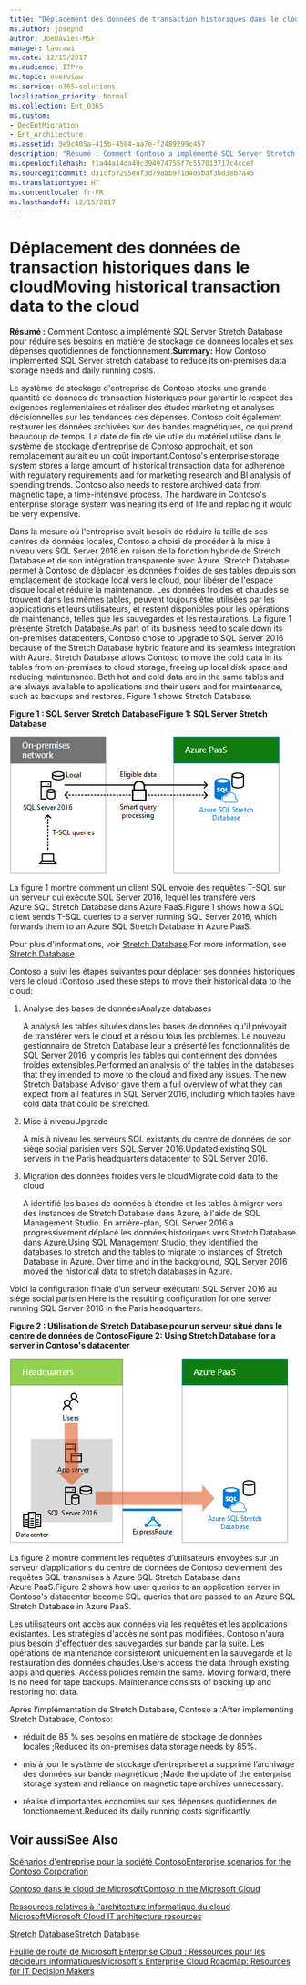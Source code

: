 ```yaml
---
title: "Déplacement des données de transaction historiques dans le cloud"
ms.author: josephd
author: JoeDavies-MSFT
manager: laurawi
ms.date: 12/15/2017
ms.audience: ITPro
ms.topic: overview
ms.service: o365-solutions
localization_priority: Normal
ms.collection: Ent_O365
ms.custom:
- DecEntMigration
- Ent_Architecture
ms.assetid: 3e9c405a-415b-4584-aa7e-f2489299c457
description: "Résumé : Comment Contoso a implémenté SQL Server Stretch Database pour réduire ses besoins en matière de stockage de données locales et ses dépenses quotidiennes de fonctionnement."
ms.openlocfilehash: f1a44a14da49c394974755f7c557013717c4ccef
ms.sourcegitcommit: d31cf57295e8f3d798ab971d405baf3bd3eb7a45
ms.translationtype: HT
ms.contentlocale: fr-FR
ms.lasthandoff: 12/15/2017
---
```

# <a name="moving-historical-transaction-data-to-the-cloud"></a><span data-ttu-id="87a53-103">Déplacement des données de transaction historiques dans le cloud</span><span class="sxs-lookup"><span data-stu-id="87a53-103">Moving historical transaction data to the cloud</span></span>

 <span data-ttu-id="87a53-104">**Résumé :** Comment Contoso a implémenté SQL Server Stretch Database pour réduire ses besoins en matière de stockage de données locales et ses dépenses quotidiennes de fonctionnement.</span><span class="sxs-lookup"><span data-stu-id="87a53-104">**Summary:** How Contoso implemented SQL Server stretch database to reduce its on-premises data storage needs and daily running costs.</span></span>
  
<span data-ttu-id="87a53-p101">Le système de stockage d'entreprise de Contoso stocke une grande quantité de données de transaction historiques pour garantir le respect des exigences réglementaires et réaliser des études marketing et analyses décisionnelles sur les tendances des dépenses. Contoso doit également restaurer les données archivées sur des bandes magnétiques, ce qui prend beaucoup de temps. La date de fin de vie utile du matériel utilisé dans le système de stockage d'entreprise de Contoso approchait, et son remplacement aurait eu un coût important.</span><span class="sxs-lookup"><span data-stu-id="87a53-p101">Contoso's enterprise storage system stores a large amount of historical transaction data for adherence with regulatory requirements and for marketing research and BI analysis of spending trends. Contoso also needs to restore archived data from magnetic tape, a time-intensive process. The hardware in Contoso's enterprise storage system was nearing its end of life and replacing it would be very expensive.</span></span> 
  
<span data-ttu-id="87a53-p102">Dans la mesure où l'entreprise avait besoin de réduire la taille de ses centres de données locales, Contoso a choisi de procéder à la mise à niveau vers SQL Server 2016 en raison de la fonction hybride de Stretch Database et de son intégration transparente avec Azure. Stretch Database permet à Contoso de déplacer les données froides de ses tables depuis son emplacement de stockage local vers le cloud, pour libérer de l'espace disque local et réduire la maintenance. Les données froides et chaudes se trouvent dans les mêmes tables, peuvent toujours être utilisées par les applications et leurs utilisateurs, et restent disponibles pour les opérations de maintenance, telles que les sauvegardes et les restaurations. La figure 1 présente Stretch Database.</span><span class="sxs-lookup"><span data-stu-id="87a53-p102">As part of its business need to scale down its on-premises datacenters, Contoso chose to upgrade to SQL Server 2016 because of the Stretch Database hybrid feature and its seamless integration with Azure. Stretch Database allows Contoso to move the cold data in its tables from on-premises to cloud storage, freeing up local disk space and reducing maintenance. Both hot and cold data are in the same tables and are always available to applications and their users and for maintenance, such as backups and restores. Figure 1 shows Stretch Database.</span></span>
  
<span data-ttu-id="87a53-112">**Figure 1 : SQL Server Stretch Database**</span><span class="sxs-lookup"><span data-stu-id="87a53-112">**Figure 1: SQL Server Stretch Database**</span></span>

![Stretch Database avec SQL Server comme solution de données hybride](images/Contoso_Poster/StretchDB01.png)
  
<span data-ttu-id="87a53-114">La figure 1 montre comment un client SQL envoie des requêtes T-SQL sur un serveur qui exécute SQL Server 2016, lequel les transfère vers Azure SQL Stretch Database dans Azure PaaS.</span><span class="sxs-lookup"><span data-stu-id="87a53-114">Figure 1 shows how a SQL client sends T-SQL queries to a server running SQL Server 2016, which forwards them to an Azure SQL Stretch Database in Azure PaaS.</span></span>
  
<span data-ttu-id="87a53-115">Pour plus d'informations, voir [Stretch Database](https://msdn.microsoft.com/library/dn935011.aspx).</span><span class="sxs-lookup"><span data-stu-id="87a53-115">For more information, see [Stretch Database](https://msdn.microsoft.com/library/dn935011.aspx).</span></span>
  
<span data-ttu-id="87a53-116">Contoso a suivi les étapes suivantes pour déplacer ses données historiques vers le cloud :</span><span class="sxs-lookup"><span data-stu-id="87a53-116">Contoso used these steps to move their historical data to the cloud:</span></span>
  
1. <span data-ttu-id="87a53-117">Analyse des bases de données</span><span class="sxs-lookup"><span data-stu-id="87a53-117">Analyze databases</span></span>
    
    <span data-ttu-id="87a53-p103">A analysé les tables situées dans les bases de données qu'il prévoyait de transférer vers le cloud et a résolu tous les problèmes. Le nouveau gestionnaire de Stretch Database leur a présenté les fonctionnalités de SQL Server 2016, y compris les tables qui contiennent des données froides extensibles.</span><span class="sxs-lookup"><span data-stu-id="87a53-p103">Performed an analysis of the tables in the databases that they intended to move to the cloud and fixed any issues. The new Stretch Database Advisor gave them a full overview of what they can expect from all features in SQL Server 2016, including which tables have cold data that could be stretched.</span></span>
    
2. <span data-ttu-id="87a53-120">Mise à niveau</span><span class="sxs-lookup"><span data-stu-id="87a53-120">Upgrade</span></span>
    
    <span data-ttu-id="87a53-121">A mis à niveau les serveurs SQL existants du centre de données de son siège social parisien vers SQL Server 2016.</span><span class="sxs-lookup"><span data-stu-id="87a53-121">Updated existing SQL servers in the Paris headquarters datacenter to SQL Server 2016.</span></span>
    
3. <span data-ttu-id="87a53-122">Migration des données froides vers le cloud</span><span class="sxs-lookup"><span data-stu-id="87a53-122">Migrate cold data to the cloud</span></span>
    
    <span data-ttu-id="87a53-p104">A identifié les bases de données à étendre et les tables à migrer vers des instances de Stretch Database dans Azure, à l'aide de SQL Management Studio. En arrière-plan, SQL Server 2016 a progressivement déplacé les données historiques vers Stretch Database dans Azure.</span><span class="sxs-lookup"><span data-stu-id="87a53-p104">Using SQL Management Studio, they identified the databases to stretch and the tables to migrate to instances of Stretch Database in Azure. Over time and in the background, SQL Server 2016 moved the historical data to stretch databases in Azure.</span></span>
    
<span data-ttu-id="87a53-125">Voici la configuration finale d’un serveur exécutant SQL Server 2016 au siège social parisien.</span><span class="sxs-lookup"><span data-stu-id="87a53-125">Here is the resulting configuration for one server running SQL Server 2016 in the Paris headquarters.</span></span>
  
<span data-ttu-id="87a53-126">**Figure 2 : Utilisation de Stretch Database pour un serveur situé dans le centre de données de Contoso**</span><span class="sxs-lookup"><span data-stu-id="87a53-126">**Figure 2: Using Stretch Database for a server in Contoso's datacenter**</span></span>

![Configuration de Contoso pour Stretch Database avec SQL Server pour un ordinateur unique exécutant SQL Server](images/Contoso_Poster/StretchDB02.png)

  
<span data-ttu-id="87a53-128">La figure 2 montre comment les requêtes d’utilisateurs envoyées sur un serveur d’applications du centre de données de Contoso deviennent des requêtes SQL transmises à Azure SQL Stretch Database dans Azure PaaS.</span><span class="sxs-lookup"><span data-stu-id="87a53-128">Figure 2 shows how user queries to an application server in Contoso's datacenter become SQL queries that are passed to an Azure SQL Stretch Database in Azure PaaS.</span></span>
  
<span data-ttu-id="87a53-p105">Les utilisateurs ont accès aux données via les requêtes et les applications existantes. Les stratégies d'accès ne sont pas modifiées. Contoso n'aura plus besoin d'effectuer des sauvegardes sur bande par la suite. Les opérations de maintenance consisteront uniquement en la sauvegarde et la restauration des données chaudes.</span><span class="sxs-lookup"><span data-stu-id="87a53-p105">Users access the data through existing apps and queries. Access policies remain the same. Moving forward, there is no need for tape backups. Maintenance consists of backing up and restoring hot data.</span></span>
  
<span data-ttu-id="87a53-133">Après l’implémentation de Stretch Database, Contoso a :</span><span class="sxs-lookup"><span data-stu-id="87a53-133">After implementing Stretch Database, Contoso:</span></span>
  
- <span data-ttu-id="87a53-134">réduit de 85 % ses besoins en matière de stockage de données locales ;</span><span class="sxs-lookup"><span data-stu-id="87a53-134">Reduced its on-premises data storage needs by 85%.</span></span>
    
- <span data-ttu-id="87a53-135">mis à jour le système de stockage d’entreprise et a supprimé l’archivage des données sur bande magnétique ;</span><span class="sxs-lookup"><span data-stu-id="87a53-135">Made the update of the enterprise storage system and reliance on magnetic tape archives unnecessary.</span></span>
    
- <span data-ttu-id="87a53-136">réalisé d’importantes économies sur ses dépenses quotidiennes de fonctionnement.</span><span class="sxs-lookup"><span data-stu-id="87a53-136">Reduced its daily running costs significantly.</span></span>
    
## <a name="see-also"></a><span data-ttu-id="87a53-137">Voir aussi</span><span class="sxs-lookup"><span data-stu-id="87a53-137">See Also</span></span>

[<span data-ttu-id="87a53-138">Scénarios d'entreprise pour la société Contoso</span><span class="sxs-lookup"><span data-stu-id="87a53-138">Enterprise scenarios for the Contoso Corporation</span></span>](enterprise-scenarios-for-the-contoso-corporation.md)
  
[<span data-ttu-id="87a53-139">Contoso dans le cloud de Microsoft</span><span class="sxs-lookup"><span data-stu-id="87a53-139">Contoso in the Microsoft Cloud</span></span>](contoso-in-the-microsoft-cloud.md)
  
[<span data-ttu-id="87a53-140">Ressources relatives à l'architecture informatique du cloud Microsoft</span><span class="sxs-lookup"><span data-stu-id="87a53-140">Microsoft Cloud IT architecture resources</span></span>](microsoft-cloud-it-architecture-resources.md)

[<span data-ttu-id="87a53-141">Stretch Database</span><span class="sxs-lookup"><span data-stu-id="87a53-141">Stretch Database</span></span>](https://msdn.microsoft.com/library/dn935011.aspx)
  
[<span data-ttu-id="87a53-142">Feuille de route de Microsoft Enterprise Cloud : Ressources pour les décideurs informatiques</span><span class="sxs-lookup"><span data-stu-id="87a53-142">Microsoft's Enterprise Cloud Roadmap: Resources for IT Decision Makers</span></span>](https://sway.com/FJ2xsyWtkJc2taRD)




